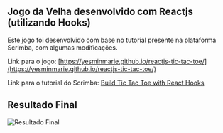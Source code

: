 ## Jogo da Velha desenvolvido com Reactjs (utilizando Hooks)

Este jogo foi desenvolvido com base no tutorial presente na plataforma Scrimba, com algumas modificações.

Link para o jogo: [https://yesminmarie.github.io/reactjs-tic-tac-toe/](https://yesminmarie.github.io/reactjs-tic-tac-toe/)

Link para o tutorial do Scrimba: [Build Tic Tac Toe with React Hooks](https://scrimba.com/course/greactgame/enrolled)

## Resultado Final

![Resultado Final](https://github.com/yesminmarie/reactjs-tic-tac-toe/blob/master/gif/tic-tac-toe.gif)
